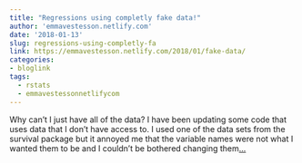 ```yaml
---
title: "Regressions using completly fake data!"
author: 'emmavestesson.netlify.com'
date: '2018-01-13'
slug: regressions-using-completly-fa
link: https://emmavestesson.netlify.com/2018/01/fake-data/
categories:
- bloglink
tags:
  - rstats
  - emmavestessonnetlifycom
---
```


Why can’t I just have all of the data? I have been updating some code that uses data that I don’t have access to. I used one of the data sets from the survival package but it annoyed me that the variable names were not what I wanted them to be and I couldn’t be bothered changing them[... <i class="fas fa-external-link-alt"></i>](https://emmavestesson.netlify.com/2018/01/fake-data/)

